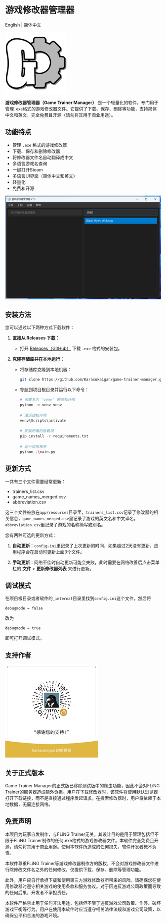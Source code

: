 # 游戏修改器管理器

[English](./README.md) | 简体中文

<img src="app/resources/logo.png" alt="Logo" width="200" height="200">

**游戏修改器管理器（Game Trainer Manager）** 是一个轻量化的软件，专门用于管理`.exe`格式的游戏修改器文件。它提供了下载、保存、删除等功能，支持简体中文和英文，完全免费且开源（请勿将其用于商业用途）。

## 功能特点

- 管理 `.exe` 格式的游戏修改器
- 下载、保存和删除修改器
- 将修改器文件名自动翻译成中文
- 多语言游戏名查询
- 一键打开Steam
- 多语言UI界面（简体中文和英文）
- 轻量化
- 免费和开源

![screenshot](app/resources/screenshot_zh.png)

## 安装方法

您可以通过以下两种方式下载软件：

1. **直接从 Releases 下载：**
   - 打开 [Releases（GitHub）](https://github.com/Karasukaigan/game-trainer-manager/releases) 下载 `.exe` 格式的安装包。

2. **克隆存储库并在本地运行：**
   - 将存储库克隆到本地机器：
     ```bash
     git clone https://github.com/Karasukaigan/game-trainer-manager.git
     ```
   - 导航到项目根目录并运行以下命令：

     ```bash
     # 创建名为 'venv' 的虚拟环境
     python -m venv venv

     # 激活虚拟环境
     venv\Scripts\activate

     # 安装所需的依赖项
     pip install -r requirements.txt

     # 运行应用程序
     python .\main.py
     ```

## 更新方式

一共有三个文件需要经常更新：  

- trainers_list.csv  
- game_names_merged.csv  
- abbreviation.csv  

这三个文件被放在`app/resources`目录里，`trainers_list.csv`记录了修改器的相关信息，`game_names_merged.csv`里记录了游戏的英文名和中文译名，`abbreviation.csv`里记录了游戏的名称简写或别名。  

您有两种可选的更新方式：  

1. **自动更新**：`config.ini`里记录了上次更新的时间，如果超过2天没有更新，应用程序会在启动时更新上面3个文件。  

2. **手动更新**：网络不佳时自动更新可能会失败，此时需要在网络改善后点击菜单栏的 **文件** > **更新修改器列表** 来进行更新。  

## 调试模式

在项目根目录或者软件的`_internal`目录里找到`config.ini`这个文件，然后将  
```
debugmode = false
```
改为  
```
debugmode = true
```
即可打开调试模式。

## 支持作者
<img src="./app/resources/wechat.jpg" alt="微信赞赏码" width="300">

## 关于正式版本

Game Trainer Manager的正式版已移除测试版中的爬虫功能，因此不会对FLiNG Trainer的服务器造成额外负担。用户在下载修改器时，该软件将使用默认浏览器打开下载链接，而不是直接通过程序发起请求。在搜索修改器时，用户将依赖于本地数据，无需连接网络。

## 免责声明

本项目为玩家自发制作，与FLiNG Trainer无关。其设计目的是用于管理包括但不限于FLiNG Trainer制作的任何.exe格式的游戏修改器文件。本软件完全免费且开源，请勿将其用于商业用途。使用本软件所造成的任何损失，软件开发者概不负责。  

本软件尊重FLiNG Trainer等游戏修改器制作方的版权，不会对游戏修改器文件进行除修改文件名之外的任何修改，仅提供下载、保存、删除等管理功能。  

此外，用户应自行承担下载和使用第三方游戏修改器所带来的风险。请确保您在使用修改器时遵守相关游戏的使用条款和服务协议。对于因违反游戏公司政策而导致的任何后果，开发者不承担责任。  

本软件严格禁止用于任何非法用途，包括但不限于违反游戏公司政策、作弊、破坏游戏平衡等行为。用户在使用本软件时应当遵守相关法律法规和游戏公司政策，以确保公平和合法的游戏环境。  
